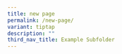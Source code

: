 ```yaml
---
title: new page
permalink: /new-page/
variant: tiptap
description: ""
third_nav_title: Example Subfolder
---
```

